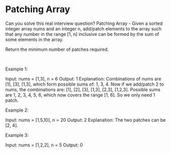 # Patching Array

Can you solve this real interview question? Patching Array - Given a sorted integer array nums and an integer n, add/patch elements to the array such that any number in the range [1, n] inclusive can be formed by the sum of some elements in the array.

Return the minimum number of patches required.

 

Example 1:


Input: nums = [1,3], n = 6
Output: 1
Explanation:
Combinations of nums are [1], [3], [1,3], which form possible sums of: 1, 3, 4.
Now if we add/patch 2 to nums, the combinations are: [1], [2], [3], [1,3], [2,3], [1,2,3].
Possible sums are 1, 2, 3, 4, 5, 6, which now covers the range [1, 6].
So we only need 1 patch.


Example 2:


Input: nums = [1,5,10], n = 20
Output: 2
Explanation: The two patches can be [2, 4].


Example 3:


Input: nums = [1,2,2], n = 5
Output: 0